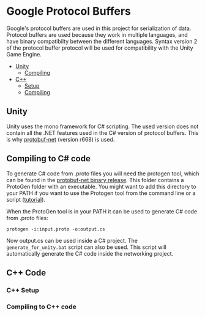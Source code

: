 # Google Protocol Buffers
Google's protocol buffers are used in this project for serialization of data. Protocol buffers are used because they work in multiple languages, and have binary compatibilty between the different languages. Syntax version 2 of the protocol buffer protocol will be used for compatibility with the Unity Game Engine.

- [Unity](#unity)
  - [Compiling](#compiling-to-c-code)
- [C++](#c-code)
  - [Setup](#c-setup)
  - [Compiling](#compiling-to-c-code-1)

## Unity 
Unity uses the mono framework for C# scripting. The used version does not contain all the .NET features used in the C# version of protocol buffers. This is why [protobuf-net] \(version r668) is used.

## Compiling to C# code
To generate C# code from .proto files you will need the protogen tool, which can be found in the [protobuf-net binary release]. This folder contains a ProtoGen folder with an executable. You might want to add this directory to your PATH if you want to use the Protogen tool from the command line or a script ([tutorial](http://www.computerhope.com/issues/ch000549.htm)).

When the ProtoGen tool is in your PATH it can be used to generate C# code from .proto files:
```
protogen -i:input.proto -o:output.cs
```
Now output.cs can be used inside a C# project.
The `generate_for_unity.bat` script can also be used. This script will automatically generate the C# code inside the networking project.

## C++ Code
### C++ Setup
### Compiling to C++ code

[protobuf-net]: https://github.com/mgravell/protobuf-net
[protobuf-net binary release]: https://storage.googleapis.com/google-code-archive-downloads/v2/code.google.com/protobuf-net/protobuf-net%20r668.zip
